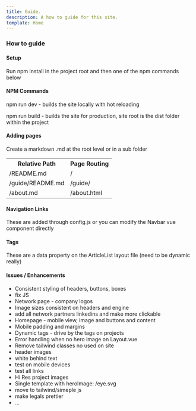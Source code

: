 ```yaml
---
title: Guide.
description: A how to guide for this site.
template: Home
---
```


<h3 class="text-blue text-left mb-3 text-2xl">
 How to guide
</h3>

<h4 class="text-green">Setup</h4>
<p>Run npm install in the project root and then one of the npm commands below</p>


<h4 class="text-green mt-4">NPM Commands</h4>
<p>npm run dev - builds the site locally with hot reloading</p>
<p>npm run build - builds the site for production, site root is the dist folder within the project</p>


<h4 class="text-green mt-4">Adding pages</h4>
<p>Create a markdown .md at the root level or in a sub folder</p>

<table class="mt-4 w-2/3">
<tr>
<th>Relative Path</th>
<th>Page Routing</th>
</tr>
<tr>
<td>/README.md</td>
<td>/</td>
</tr>
<tr>
<td>/guide/README.md</td>
<td>/guide/</td>
</tr>
<tr>
<td>/about.md</td>
<td>/about.html</td>
</tr>
</table>

<h4 class="text-green mt-4">Navigation Links</h4>
<p>These are added through config.js or you can modify the Navbar vue component directly</p>

<h4 class="text-green mt-4">Tags</h4>
<p>These are a data property on the ArticleList layout file (need to be dynamic really)</p>


<h4 class="text-green mt-4">Issues / Enhancements</h4>
<ul>
<li>Consistent styling of headers, buttons, boxes</li>
<li>fix JS</li>
<li>Network page - company logos</li>
<li>Image sizes consistent on headers and engine </li>
<li>add all network partners linkedins and make more clickable</li>
<li>Homepage - mobile view, image and buttons and content</li>
<li>Mobile padding and margins</li>
<li>Dynamic tags - drive by the tags on projects</li>
<li>Error handling when no hero image on Layout.vue</li>
<li>Remove tailwind classes no used on site</li>
<li>header images</li>
<li>white behind text</li>
<li>test on mobile devices</li>
<li>test all links</li>
<li>Hi Res project images</li>
<li>Single template with heroImage: /eye.svg </li>
<li>move to tailwind/simeple js</li>
<li>make legals prettier</li>
<li>...</li>
</ul>
